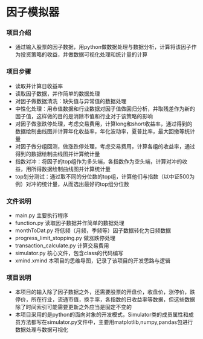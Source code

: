 # 因子模拟器
### 项目介绍
- 通过输入股票的因子数据，用python做数据处理与数据分析，计算将该因子作为投资策略的收益，并做数据可视化处理和统计量的计算
### 项目步骤
- 读取并计算日收益率
- 读取因子数据，并作简单的数据处理
- 对因子做数据清洗：缺失值与异常值的数据处理
- 中性化处理：用市值数据和行业数据对因子值做回归分析，并取残差作为新的因子值，这样做的目的是消除市值和行业对于该策略的影响
- 对因子做涨跌停处理，考虑交易费用，计算long和short收益率，通过得到的数据绘制曲线图并计算年化收益率，年化波动率，夏普比率，最大回撤等统计量
- 对因子做分组回测，做涨跌停处理，考虑交易费用，计算各组的收益率，通过得到的数据绘制曲线图并计算统计量
- 指数对冲：将因子的top组作为多头端，各指数作为空头端，计算对冲的收益，用所得数据绘制曲线图并计算统计量
- top划分测试：通过取不同的分位数的top组，计算他们与指数（以中证500为例）对冲的统计量，从而选出最好的top组分位数
### 文件说明
- main.py 主要执行程序
- function.py 读取因子数据并作简单的数据处理
- monthToDat.py 将低频（月频，季频等）因子数据转化为日频数据
- progress_limit_stopping.py 做涨跌停处理
- transaction_calculate.py 计算交易费用
- simulator.py 核心文件，包含class的代码编写
- xmind.xmind 本项目的思维导图，记录了该项目的开发思路与逻辑
### 项目说明
- 本项目的输入除了因子数据之外，还需要股票的开盘价，收盘价，涨停价，跌停价，所在行业，流通市值，换手率，各指数的日收益率等数据，但这些数据除了时间索引可能需要更新之外应当是固定不变的
- 本项目采用的是python的面向对象的开发模式，Simulator类的成员属性和成员方法都写在simulator.py文件中，主要用matplotlib,numpy,pandas包进行数据处理与数据可视化
